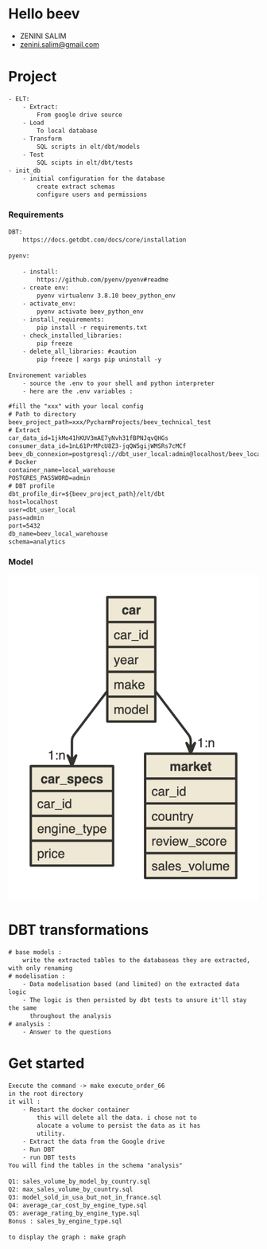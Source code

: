 # Hello beev
- ZENINI SALIM
- zenini.salim@gmail.com

# Project
    - ELT: 
        - Extract: 
            From google drive source 
        - Load 
            To local database
        - Transform
            SQL scripts in elt/dbt/models
        - Test
            SQL scipts in elt/dbt/tests
    - init_db
        - initial configuration for the database
            create extract schemas
            configure users and permissions
### Requirements
    DBT:
        https://docs.getdbt.com/docs/core/installation

    pyenv:

        - install:
            https://github.com/pyenv/pyenv#readme
        - create env: 
            pyenv virtualenv 3.8.10 beev_python_env
        - activate_env: 
            pyenv activate beev_python_env
        - install_requirements:
            pip install -r requirements.txt 
        - check_installed_libraries: 
            pip freeze
        - delete_all_libraries: #caution
            pip freeze | xargs pip uninstall -y

    Environement variables
        - source the .env to your shell and python interpreter
        - here are the .env variables :
```
#fill the "xxx" with your local config
# Path to directory
beev_project_path=xxx/PycharmProjects/beev_technical_test
# Extract
car_data_id=1jkMo41hKUV3mAE7yNvh31fBPNJqvQHGs
consumer_data_id=1nL61PrMPcU8Z3-jqQW5gijWMSRs7cMCf
beev_db_connexion=postgresql://dbt_user_local:admin@localhost/beev_local_warehouse
# Docker
container_name=local_warehouse
POSTGRES_PASSWORD=admin
# DBT profile
dbt_profile_dir=${beev_project_path}/elt/dbt
host=localhost
user=dbt_user_local
pass=admin
port=5432
db_name=beev_local_warehouse
schema=analytics
```
### Model
![](model.png)
# DBT transformations
    # base models : 
        write the extracted tables to the databaseas they are extracted, with only renaming
    # modelisation :
        - Data modelisation based (and limited) on the extracted data logic
        - The logic is then persisted by dbt tests to unsure it'll stay the same 
          throughout the analysis
    # analysis :
        - Answer to the questions 

# Get started 
    Execute the command -> make execute_order_66 
    in the root directory
    it will : 
        - Restart the docker container 
            this will delete all the data. i chose not to
            alocate a volume to persist the data as it has 
            utility.
        - Extract the data from the Google drive
        - Run DBT 
        - run DBT tests
    You will find the tables in the schema "analysis"

    Q1: sales_volume_by_model_by_country.sql
    Q2: max_sales_volume_by_country.sql
    Q3: model_sold_in_usa_but_not_in_france.sql
    Q4: average_car_cost_by_engine_type.sql
    Q5: average_rating_by_engine_type.sql
    Bonus : sales_by_engine_type.sql
    
    to display the graph : make graph
